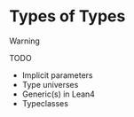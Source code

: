 # Types of Types

> [!WARNING]
> TODO 
> - Implicit parameters
> - Type universes
> - Generic(s) in Lean4
> - Typeclasses

